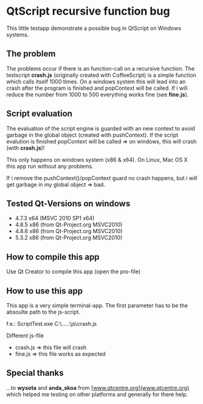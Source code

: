 QtScript recursive function bug
===============================

This little testapp demonstrate a possible bug in QtScript on Windows systems.<br>

## The problem
The problems occur if there is an function-call on a recursive function. The testscript **crash.js** (originally created with CoffeeScript) is a simple function which calls itself 1000 times. On a windows system this will lead into an crash after the program is finished and popContext will be called. If i will reduce the number from 1000 to 500 everything works fine (see **fine.js**).

## Script evaluation
The evaluation of the script engine is guarded with an new context to avoid garbage in the global object (created with pushContext). If the script evalution is finished popContext will be called => on windows, this will crash (with **crash.js**)!

This only happens on windows system (x86 & x64). On Linux, Mac OS X this app run without any problems.

If i remove the pushContext()/popContext guard no crash happens, but i will get garbage in my global object => bad.

## Tested Qt-Versions on windows

* 4.7.3 x64 (MSVC 2010 SP1 x64)
* 4.8.5 x86 (from Qt-Project.org MSVC2010)
* 4.8.6 x86 (from Qt-Project.org MSVC2010)
* 5.3.2 x86 (from Qt-Project.org MSVC2010)

## How to compile this app
Use Qt Creator to compile this app (open the pro-file)

## How to use this app
This app is a very simple terminal-app. The first parameter has to be the absoulte path to the js-script.

f.e.: ScriptTest.exe C:\\.....\js\crash.js

Different js-file
* crash.js => this file will crash
* fine.js  => this file works as expected

## Special thanks
...to **wysota** and **anda_skoa** from [www.qtcentre.org](www.qtcentre.org) which helped me testing on other platforms and generally for there help.
